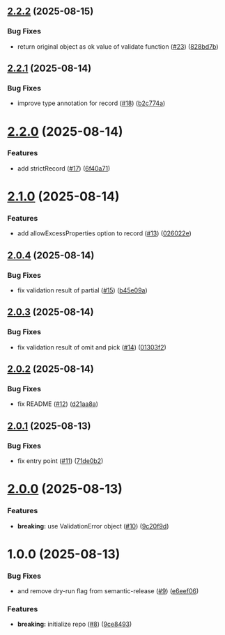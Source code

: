 ## [2.2.2](https://github.com/noshiro-pf/ts-fortress/compare/v2.2.1...v2.2.2) (2025-08-15)

### Bug Fixes

- return original object as ok value of validate function ([#23](https://github.com/noshiro-pf/ts-fortress/issues/23)) ([828bd7b](https://github.com/noshiro-pf/ts-fortress/commit/828bd7b82d50594a05072b0c678159d639e9f737))

## [2.2.1](https://github.com/noshiro-pf/ts-fortress/compare/v2.2.0...v2.2.1) (2025-08-14)

### Bug Fixes

- improve type annotation for record ([#18](https://github.com/noshiro-pf/ts-fortress/issues/18)) ([b2c774a](https://github.com/noshiro-pf/ts-fortress/commit/b2c774a2c5f42bf193dc1d2e8e915cd5fa4f5859))

# [2.2.0](https://github.com/noshiro-pf/ts-fortress/compare/v2.1.0...v2.2.0) (2025-08-14)

### Features

- add strictRecord ([#17](https://github.com/noshiro-pf/ts-fortress/issues/17)) ([6f40a71](https://github.com/noshiro-pf/ts-fortress/commit/6f40a71c0bd64f510ff2b3d0a63ac7724f3e3eec))

# [2.1.0](https://github.com/noshiro-pf/ts-fortress/compare/v2.0.4...v2.1.0) (2025-08-14)

### Features

- add allowExcessProperties option to record ([#13](https://github.com/noshiro-pf/ts-fortress/issues/13)) ([026022e](https://github.com/noshiro-pf/ts-fortress/commit/026022ee144a7a5eaf059d4ed44039bab56dc657))

## [2.0.4](https://github.com/noshiro-pf/ts-fortress/compare/v2.0.3...v2.0.4) (2025-08-14)

### Bug Fixes

- fix validation result of partial ([#15](https://github.com/noshiro-pf/ts-fortress/issues/15)) ([b45e09a](https://github.com/noshiro-pf/ts-fortress/commit/b45e09acfe7009fb5649770c1f5842dd61d3af73))

## [2.0.3](https://github.com/noshiro-pf/ts-fortress/compare/v2.0.2...v2.0.3) (2025-08-14)

### Bug Fixes

- fix validation result of omit and pick ([#14](https://github.com/noshiro-pf/ts-fortress/issues/14)) ([01303f2](https://github.com/noshiro-pf/ts-fortress/commit/01303f236cbc8fe147e121d9b9e33e0e0367e513))

## [2.0.2](https://github.com/noshiro-pf/ts-fortress/compare/v2.0.1...v2.0.2) (2025-08-14)

### Bug Fixes

- fix README ([#12](https://github.com/noshiro-pf/ts-fortress/issues/12)) ([d21aa8a](https://github.com/noshiro-pf/ts-fortress/commit/d21aa8a0e8ff71d6ae9e24b7759d0a22ba150c1b))

## [2.0.1](https://github.com/noshiro-pf/ts-fortress/compare/v2.0.0...v2.0.1) (2025-08-13)

### Bug Fixes

- fix entry point ([#11](https://github.com/noshiro-pf/ts-fortress/issues/11)) ([71de0b2](https://github.com/noshiro-pf/ts-fortress/commit/71de0b20443ca3814f208e99e4c2a932866da4eb))

# [2.0.0](https://github.com/noshiro-pf/ts-fortress/compare/v1.0.0...v2.0.0) (2025-08-13)

### Features

- **breaking:** use ValidationError object ([#10](https://github.com/noshiro-pf/ts-fortress/issues/10)) ([9c20f9d](https://github.com/noshiro-pf/ts-fortress/commit/9c20f9d1e572fe068a579a8c955e807fbfb75e42))

# 1.0.0 (2025-08-13)

### Bug Fixes

- and remove dry-run flag from semantic-release ([#9](https://github.com/noshiro-pf/ts-fortress/issues/9)) ([e6eef06](https://github.com/noshiro-pf/ts-fortress/commit/e6eef06f93f75046b2c60cc01cc5c3dc541cb659))

### Features

- **breaking:** initialize repo ([#8](https://github.com/noshiro-pf/ts-fortress/issues/8)) ([9ce8493](https://github.com/noshiro-pf/ts-fortress/commit/9ce8493b420e1e017e06eeffcca0b8c015b61de0))
